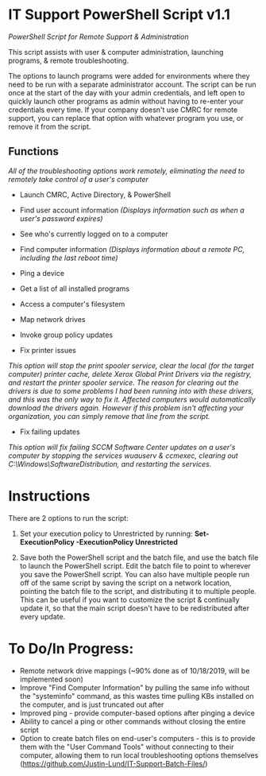 # IT Support PowerShell Script v1.1
*PowerShell Script for Remote Support & Administration*

This script assists with user & computer administration, launching programs, & remote troubleshooting.

The options to launch programs were added for environments where they need to be run with a separate administrator account. The script can be run once at the start of the day with your admin credentials, and left open to quickly launch other programs as admin without having to re-enter your credentials every time.
If your company doesn't use CMRC for remote support, you can replace that option with whatever program you use, or remove it from the script.


## Functions
*All of the troubleshooting options work remotely, eliminating the need to remotely take control of a user's computer*

* Launch CMRC, Active Directory, & PowerShell
* Find user account information *(Displays information such as when a user's password expires)*
* See who's currently logged on to a computer

* Find computer information *(Displays information about a remote PC, including the last reboot time)*
* Ping a device
* Get a list of all installed programs
* Access a computer's filesystem

* Map network drives
* Invoke group policy updates

* Fix printer issues

*This option will stop the print spooler service, clear the local (for the target computer) printer cache, delete Xerox Global Print Drivers via the registry, and restart the printer spooler service. The reason for clearing out the drivers is due to some problems I had been running into with these drivers, and this was the only way to fix it. Affected computers would automatically download the drivers again. However if this problem isn't affecting your organization, you can simply remove that line from the script.*

* Fix failing updates

*This option will fix failing SCCM Software Center updates on a user's computer by stopping the services wuauserv & ccmexec, clearing out C:\Windows\SoftwareDistribution, and restarting the services.*


# Instructions

There are 2 options to run the script:
1) Set your execution policy to Unrestricted by running: **Set-ExecutionPolicy -ExecutionPolicy Unrestricted**

2) Save both the PowerShell script and the batch file, and use the batch file to launch the PowerShell script. Edit the batch file to point to wherever you save the PowerShell script. You can also have multiple people run off of the same script by saving the script on a network location, pointing the batch file to the script, and distributing it to multiple people.
This can be useful if you want to customize the script & continually update it, so that the main script doesn't have to be redistributed after every update.


# To Do/In Progress:

* Remote network drive mappings (~90% done as of 10/18/2019, will be implemented soon)
* Improve "Find Computer Information" by pulling the same info without the "systeminfo" command, as this wastes time pulling KBs installed on the computer, and is just truncated out after
* Improved ping - provide computer-based options after pinging a device
* Ability to cancel a ping or other commands without closing the entire script
* Option to create batch files on end-user's computers - this is to provide them with the "User Command Tools" without connecting to their computer, allowing them to run local troubleshooting options themselves (https://github.com/Justin-Lund/IT-Support-Batch-Files/)
